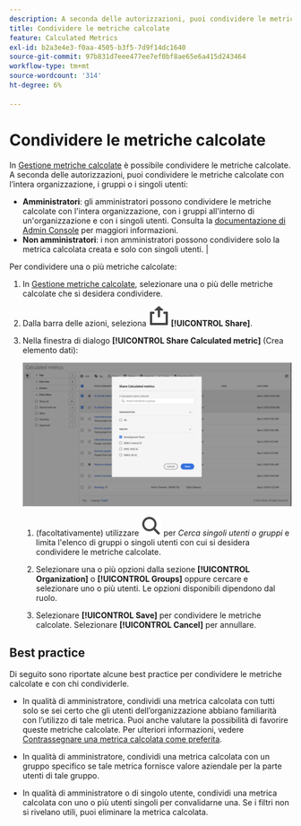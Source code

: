 ```yaml
---
description: A seconda delle autorizzazioni, puoi condividere le metriche con l’intera organizzazione, i gruppi o i singoli utenti.
title: Condividere le metriche calcolate
feature: Calculated Metrics
exl-id: b2a3e4e3-f0aa-4505-b3f5-7d9f14dc1640
source-git-commit: 97b831d7eee477ee7ef0bf8ae65e6a415d243464
workflow-type: tm+mt
source-wordcount: '314'
ht-degree: 6%

---
```


# Condividere le metriche calcolate

In [Gestione metriche calcolate](cm-manager.md) è possibile condividere le metriche calcolate. A seconda delle autorizzazioni, puoi condividere le metriche calcolate con l’intera organizzazione, i gruppi o i singoli utenti:

* **Amministratori**: gli amministratori possono condividere le metriche calcolate con l&#39;intera organizzazione, con i gruppi all&#39;interno di un&#39;organizzazione e con i singoli utenti. Consulta la [documentazione di Admin Console](https://helpx.adobe.com/it/enterprise/using/manage-products.html) per maggiori informazioni.
* **Non amministratori**: i non amministratori possono condividere solo la metrica calcolata creata e solo con singoli utenti. |

Per condividere una o più metriche calcolate:

1. In [Gestione metriche calcolate](cm-manager.md), selezionare una o più delle metriche calcolate che si desidera condividere.
1. Dalla barra delle azioni, seleziona ![Condividi](/help/assets/icons/ShareAlt.svg) **[!UICONTROL Share]**.
1. Nella finestra di dialogo **[!UICONTROL Share Calculated metric]** (Crea elemento dati):

   ![Finestra di dialogo Condividi metriche calcolate](assets/share-calculated-metrics-dialog.png)

   1. (facoltativamente) utilizzare ![Cerca](/help/assets/icons/Search.svg) per *Cerca singoli utenti o gruppi* e limita l&#39;elenco di gruppi o singoli utenti con cui si desidera condividere le metriche calcolate.

   1. Selezionare una o più opzioni dalla sezione **[!UICONTROL Organization]** o **[!UICONTROL Groups]** oppure cercare e selezionare uno o più utenti. Le opzioni disponibili dipendono dal ruolo.

   1. Selezionare **[!UICONTROL Save]** per condividere le metriche calcolate. Selezionare **[!UICONTROL Cancel]** per annullare.

## Best practice

Di seguito sono riportate alcune best practice per condividere le metriche calcolate e con chi condividerle.

* In qualità di amministratore, condividi una metrica calcolata con tutti solo se sei certo che gli utenti dell’organizzazione abbiano familiarità con l’utilizzo di tale metrica. Puoi anche valutare la possibilità di favorire queste metriche calcolate. Per ulteriori informazioni, vedere [Contrassegnare una metrica calcolata come preferita](cm-favorite.md).

* In qualità di amministratore, condividi una metrica calcolata con un gruppo specifico se tale metrica fornisce valore aziendale per la parte utenti di tale gruppo.

* In qualità di amministratore o di singolo utente, condividi una metrica calcolata con uno o più utenti singoli per convalidarne una. Se i filtri non si rivelano utili, puoi eliminare la metrica calcolata.


<!--

Depending on your permissions, you can share metrics with your whole organization, groups, or individual users.

|  Role | Permissions |
|---|---|
|  Administrator  | Can share metrics with All, with Groups, and with Users. Groups are set up as permission groups in the Admin console.  |
|  Non-Administrator  | Can share metrics only with individual users.  |

To share a calculated metric:

1. In the Calculated metrics manager, mark the checkbox next to the metric you want to share.

   ![Calculated metrics manager showing the available icons across the top of the window including Hide Filters, Tag, Share, Delete, and Copy.](assets/cm_task_bar.png)

1. Select the **[!UICONTROL Share]** icon. ![](https://spectrum.adobe.com/static/icons/workflow_18/Smock_Share_18_N.svg)

   The Share Calculated metric dialog box displays.

   ![Share Calculated metric window with All selected for the Organization.](assets/cm_share.png)

1. Select **[!UICONTROL Share]**.

1. Choose who you want to share with:

   * **[!UICONTROL All]** (Administrators only): Shares with all users in the organization.

     Consider sharing with all only if it's of use to the entire company and everyone is comfortable using it. In this case, you should also consider making it an [approved metric](/help/components/calc-metrics/cm-workflow/cm-approving.md).
   
   * **[!UICONTROL Groups]** (Administrators only): Select any groups you want to share with.

     Consider sharing with a group if the metric provides good business value for that team.
   
   * **[!UICONTROL Individual users]**: Search for and select the individual users you want to share with.

      This is the only share option available to all users. Administrators might want to use this option to vet and validate a metric prior to making it available to a group or to everyone. If the metric isn't useful, it can be discarded. Administrators should not officially approve this type of metric.

1. Select **[!UICONTROL Share]**.

   The Shared icon appears next to the metric: ![](https://spectrum.adobe.com/static/icons/workflow_18/Smock_Share_18_N.svg).

1. You can filter on metrics shared with you by going to **[!UICONTROL Filters]** > **[!UICONTROL Other Filters]** > **[!UICONTROL Shared with Me]**.

1. (Optional) To filter the list of calculated metrics in the Calculated metrics manager to show only metrics that are shared with you, select the **Filter** icon, expand **[!UICONTROL Other filters]**, then select **[!UICONTROL Shared with me]**.

-->